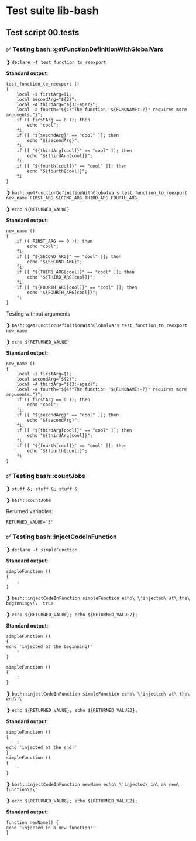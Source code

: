 # Test suite lib-bash

## Test script 00.tests

### ✅ Testing bash::getFunctionDefinitionWithGlobalVars

❯ `declare -f test_function_to_reexport`

**Standard output**:

```text
test_function_to_reexport () 
{ 
    local -i firstArg=$1;
    local secondArg="${2}";
    local -A thirdArg="${3:-egez}";
    local -a fourth="${4?"The function ⌜${FUNCNAME:-?}⌝ requires more arguments."}";
    if (( firstArg == 0 )); then
        echo "cool";
    fi;
    if [[ "${secondArg}" == "cool" ]]; then
        echo "${secondArg}";
    fi;
    if [[ "${thirdArg[cool]}" == "cool" ]]; then
        echo "${thirdArg[cool]}";
    fi;
    if [[ "${fourth[cool]}" == "cool" ]]; then
        echo "${fourth[cool]}";
    fi
}
```

❯ `bash::getFunctionDefinitionWithGlobalVars test_function_to_reexport new_name FIRST_ARG SECOND_ARG THIRD_ARG FOURTH_ARG`

❯ `echo ${RETURNED_VALUE}`

**Standard output**:

```text
new_name () 
{ 
    if (( FIRST_ARG == 0 )); then
        echo "cool";
    fi;
    if [[ "${SECOND_ARG}" == "cool" ]]; then
        echo "${SECOND_ARG}";
    fi;
    if [[ "${THIRD_ARG[cool]}" == "cool" ]]; then
        echo "${THIRD_ARG[cool]}";
    fi;
    if [[ "${FOURTH_ARG[cool]}" == "cool" ]]; then
        echo "${FOURTH_ARG[cool]}";
    fi
}

```

Testing without arguments

❯ `bash::getFunctionDefinitionWithGlobalVars test_function_to_reexport new_name`

❯ `echo ${RETURNED_VALUE}`

**Standard output**:

```text
new_name () 
{ 
    local -i firstArg=$1;
    local secondArg="${2}";
    local -A thirdArg="${3:-egez}";
    local -a fourth="${4?"The function ⌜${FUNCNAME:-?}⌝ requires more arguments."}";
    if (( firstArg == 0 )); then
        echo "cool";
    fi;
    if [[ "${secondArg}" == "cool" ]]; then
        echo "${secondArg}";
    fi;
    if [[ "${thirdArg[cool]}" == "cool" ]]; then
        echo "${thirdArg[cool]}";
    fi;
    if [[ "${fourth[cool]}" == "cool" ]]; then
        echo "${fourth[cool]}";
    fi
}

```

### ✅ Testing bash::countJobs

❯ `stuff &; stuff &; stuff &`

❯ `bash::countJobs`

Returned variables:

```text
RETURNED_VALUE='3'
```

### ✅ Testing bash::injectCodeInFunction

❯ `declare -f simpleFunction`

**Standard output**:

```text
simpleFunction () 
{ 
    :
}
```

❯ `bash::injectCodeInFunction simpleFunction echo\ \'injected\ at\ the\ beginning\!\' true`

❯ `echo ${RETURNED_VALUE}; echo ${RETURNED_VALUE2};`

**Standard output**:

```text
simpleFunction () 
{
echo 'injected at the beginning!' 
    :
}

simpleFunction () 
{ 
    :
}

```

❯ `bash::injectCodeInFunction simpleFunction echo\ \'injected\ at\ the\ end\!\'`

❯ `echo ${RETURNED_VALUE}; echo ${RETURNED_VALUE2};`

**Standard output**:

```text
simpleFunction () 
{ 
    :
echo 'injected at the end!'
}
simpleFunction () 
{ 
    :
}

```

❯ `bash::injectCodeInFunction newName echo\ \'injected\ in\ a\ new\ function\!\'`

❯ `echo ${RETURNED_VALUE}; echo ${RETURNED_VALUE2};`

**Standard output**:

```text
function newName() {
echo 'injected in a new function!'
}

```

